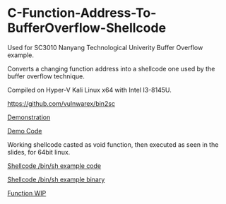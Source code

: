 # C-Function-Address-To-BufferOverflow-Shellcode
Used for SC3010 Nanyang Technological Univerity Buffer Overflow example.

Converts a changing function address into a shellcode one used by the buffer overflow technique.

Compiled on Hyper-V Kali Linux x64 with Intel I3-8145U.

https://github.com/vulnwarex/bin2sc

[Demonstration](https://github.com/zlw9991/C-Function-Address-To-BufferOverflow-Shellcode/blob/main/ovtest)

[Demo Code](https://github.com/zlw9991/C-Function-Address-To-BufferOverflow-Shellcode/blob/main/ovtest.c)

Working shellcode casted as void function, then executed as seen in the slides, for 64bit linux.

[Shellcode /bin/sh example code](https://github.com/zlw9991/C-Function-Address-To-BufferOverflow-Shellcode/blob/main/shellcodeinj.c)

[Shellcode /bin/sh example binary](https://github.com/zlw9991/C-Function-Address-To-BufferOverflow-Shellcode/blob/main/shellcodeinj)

[Function WIP]()
